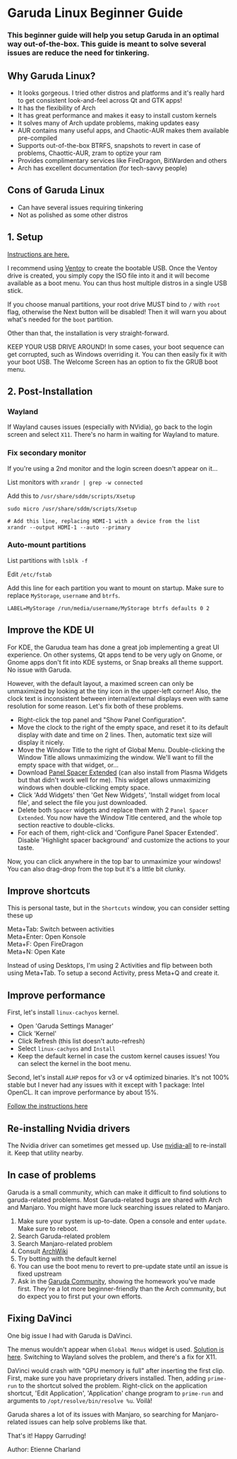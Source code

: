 # Garuda Linux Beginner Guide
### This beginner guide will help you setup Garuda in an optimal way out-of-the-box. This guide is meant to solve several issues are reduce the need for tinkering.

## Why Garuda Linux?
- It looks gorgeous. I tried other distros and platforms and it's really hard to get consistent look-and-feel across Qt and GTK apps!
- It has the flexibility of Arch
- It has great performance and makes it easy to install custom kernels
- It solves many of Arch update problems, making updates easy
- AUR contains many useful apps, and Chaotic-AUR makes them available pre-compiled
- Supports out-of-the-box BTRFS, snapshots to revert in case of problems, Chaottic-AUR, zram to optize your ram
- Provides complimentary services like FireDragon, BitWarden and others
- Arch has excellent documentation (for tech-savvy people)

## Cons of Garuda Linux
- Can have several issues requiring tinkering
- Not as polished as some other distros

## 1. Setup

[Instructions are here.](https://garudalinux.org/downloads)

I recommend using [Ventoy](https://www.ventoy.net/en/index.html) to create the bootable USB. Once the Ventoy drive is created, you simply copy the ISO file into it and it will become available as a boot menu. You can thus host multiple distros in a single USB stick.

If you choose manual partitions, your root drive MUST bind to `/` with `root` flag, otherwise the Next button will be disabled! Then it will warn you about what's needed for the `boot` partition.

Other than that, the installation is very straight-forward.

KEEP YOUR USB DRIVE AROUND! In some cases, your boot sequence can get corrupted, such as Windows overriding it. You can then easily fix it with your boot USB. The Welcome Screen has an option to fix the GRUB boot menu.

## 2. Post-Installation

### Wayland

If Wayland causes issues (especially with NVidia), go back to the login screen and select `X11`. There's no harm in waiting for Wayland to mature.

### Fix secondary monitor

If you're using a 2nd monitor and the login screen doesn't appear on it...

List monitors with `xrandr | grep -w connected`

Add this to `/usr/share/sddm/scripts/Xsetup`
    
    sudo micro /usr/share/sddm/scripts/Xsetup

    # Add this line, replacing HDMI-1 with a device from the list
    xrandr --output HDMI-1 --auto --primary

### Auto-mount partitions

List partitions with `lsblk -f`

Edit `/etc/fstab`

Add this line for each partition you want to mount on startup. Make sure to replace `MyStorage`, `username` and `btrfs`.

    LABEL=MyStorage /run/media/username/MyStorage btrfs defaults 0 2

## Improve the KDE UI 

For KDE, the Garudua team has done a great job implementing a great UI experience. On other systems, Qt apps tend to be very ugly on Gnome, or Gnome apps don't fit into KDE systems, or Snap breaks all theme support. No issue with Garuda.

However, with the default layout, a maximed screen can only be unmaximized by looking at the tiny icon in the upper-left corner! Also, the clock text is inconsistent between internal/external displays even with same resolution for some reason. Let's fix both of these problems.

- Right-click the top panel and "Show Panel Configuration".
- Move the clock to the right of the empty space, and reset it to its default display with date and time on 2 lines. Then, automatic text size will display it nicely.
- Move the Window Title to the right of Global Menu. Double-clicking the Window Title allows unmaximizing the window. We'll want to fill the empty space with that widget, or...
- Download [Panel Spacer Extended](https://store.kde.org/p/2128047) (can also install from Plasma Widgets but that didn't work well for me). This widget allows unmaximizing windows when double-clicking empty space.
- Click 'Add Widgets' then 'Get New Widgets', 'Install widget from local file', and select the file you just downloaded.
- Delete both `Spacer` widgets and replace them with 2 `Panel Spacer Extended`. You now have the Window Title centered, and the whole top section reactive to double-clicks.
- For each of them, right-click and 'Configure Panel Spacer Extended'. Disable 'Highlight spacer background' and customize the actions to your taste.

Now, you can click anywhere in the top bar to unmaximize your windows! You can also drag-drop from the top but it's a little bit clunky.

## Improve shortcuts

This is personal taste, but in the `Shortcuts` window, you can consider setting these up

Meta+Tab: Switch between activities  
Meta+Enter: Open Konsole  
Meta+F: Open FireDragon  
Meta+N: Open Kate  

Instead of using Desktops, I'm using 2 Activities and flip between both using Meta+Tab. To setup a second Activity, press Meta+Q and create it.

## Improve performance

First, let's install `linux-cachyos` kernel.

- Open 'Garuda Settings Manager'
- Click 'Kernel'
- Click Refresh (this list doesn't auto-refresh)
- Select `linux-cachyos` and `Install`
- Keep the default kernel in case the custom kernel causes issues! You can select the kernel in the boot menu.

Second, let's install `ALHP` repos for v3 or v4 optimized binaries. It's not 100% stable but I never had any issues with it except with 1 package: Intel OpenCL. It can improve performance by about 15%.

[Follow the instructions here](https://github.com/an0nfunc/ALHP)

## Re-installing Nvidia drivers

The Nvidia driver can sometimes get messed up. Use [nvidia-all](https://github.com/Frogging-Family/nvidia-all) to re-install it. Keep that utility nearby.

## In case of problems

Garuda is a small community, which can make it difficult to find solutions to garuda-related problems. Most Garuda-related bugs are shared with Arch and Manjaro. You might have more luck searching issues related to Manjaro.

1. Make sure your system is up-to-date. Open a console and enter `update`. Make sure to reboot.
1. Search Garuda-related problem
2. Search Manjaro-related problem
4. Consult [ArchWiki](https://wiki.archlinux.org/)
5. Try botting with the default kernel
6. You can use the boot menu to revert to pre-update state until an issue is fixed upstream
5. Ask in the [Garuda Community](https://forum.garudalinux.org/), showing the homework you've made first. They're a lot more beginner-friendly than the Arch community, but do expect you to first put your own efforts.

## Fixing DaVinci

One big issue I had with Garuda is DaVinci.

The menus wouldn't appear when `Global Menus` widget is used. [Solution is here](https://forum.garudalinux.org/t/guide-old-opinion-configuring-garuda-linux-for-laptop/7685). Switching to Wayland solves the problem, and there's a fix for X11.

DaVinci would crash with "GPU memory is full" after inserting the first clip. First, make sure you have proprietary drivers installed. Then, adding `prime-run` to the shortcut solved the problem. Right-click on the application shortcut, 'Edit Application', 'Application' change program to `prime-run` and arguments to `/opt/resolve/bin/resolve %u`. Voilà!

Garuda shares a lot of its issues with Manjaro, so searching for Manjaro-related issues can help solve problems like that.


That's it! Happy Garruding!

Author: Etienne Charland
